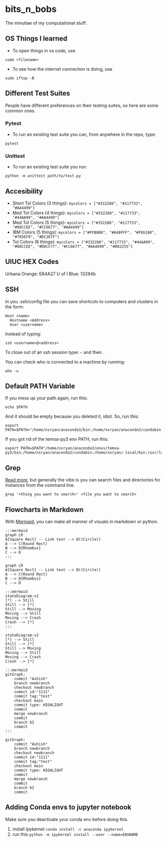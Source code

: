# bits_n_bobs
The minutiae of my computational stuff.

## OS Things I learned

* To open things in vs code, use

```
code <filename>
```

* To see how the internet connection is doing, use

```
sudo iftop -B
```


## Different Test Suites
People have different preferences on their testing suites, so here are some
common ones.

### Pytest
* To run an existing test suite you can, from anywhere in the repo, type:
```
pytest
```

### Unittest
* To run an existing test suite you run:

```
python -m unittest path/to/test.py
```


## Accesibility
* Short Tol Colors (3 things): `mycolors = ["#332288", "#117733", "#AA4499"]`
* Med Tol Colors (4 things):  `mycolors = ["#332288", "#117733", "#44AA99", "#AA4499"]`
* Med Tol Colors (5 things):  `mycolors = ["#332288", "#117733", "#88CCEE", "#CC6677", "#AA4499"]`
* IBM Colors (5 things): `mycolors = ["#FFB000", "#648FFF", "#FE6100", "#785EF0", "#DC267F"]`
* Tol Colors (8 things): `mycolors = ["#332288", "#117733", "#44AA99", "#88CCEE", "#DDCC77", "#CC6677", "#AA4499", "#882255"]`


## UIUC HEX Codes
Urbana Orange: E84A27
U of I Blue: 13294b


## SSH
In you .ssh/config file you can save shortcuts to computers and
clusters in the form:

```
Host <name>
  Hostname <Address>
  User <username>
```

Instead of typing:

```
ssh <username>@<address>
```

To close out of an ssh session type: `~` and then `.`

You can check who is connected to a machine by running: 

```
who -u
```

## Default PATH Variable

If you mess up your path again, run this:
```
echo $PATH
```
And it should be empty because you deleted it, idiot. So, run this:
```
export PATH=$PATH="/home/nsryan/anaconda3/bin:/home/nsryan/anaconda3/condabin:/home/nsryan/.local/bin:/usr/local/sbin:/usr/local/bin:/usr/sbin:/usr/bin:/sbin:/bin:/usr/games:/usr/local/games:/snap/bin"
```
If you got rid of the temoa-py3 env PATH, run this:
```
export PATH=$PATH"/home/nsryan/anaconda3/envs/temoa-py3/bin:/home/nsryan/anaconda3/condabin:/home/nsryan/.local/bin:/usr/local/sbin:/usr/local/bin:/usr/sbin:/usr/bin:/sbin:/bin:/usr/games:/usr/local/games:/snap/bin"

```

## Grep
[Read more](https://www.freecodecamp.org/news/grep-command-in-linux-usage-options-and-syntax-examples/), but generally the vibe is you can search files and directories for instances from the command line.

```
grep '<thing you want to search>' <file you want to search>
```
## Flowcharts in Markdown
With [Mermaid](https://github.com/mermaid-js/mermaid-cli), you can make all manner of visuals in markdown or python.
```
:::mermaid
graph LR
A[Square Rect] -- Link text --> B((Circle))
A --> C(Round Rect)
B --> D{Rhombus}
C --> D
:::
```
```mermaid
graph LR
A[Square Rect] -- Link text --> B((Circle))
A --> C(Round Rect)
B --> D{Rhombus}
C --> D
```

```
:::mermaid
stateDiagram-v2
[*] --> Still
Still --> [*]
Still --> Moving
Moving --> Still
Moving --> Crash
Crash --> [*]
:::
```
```mermaid
stateDiagram-v2
[*] --> Still
Still --> [*]
Still --> Moving
Moving --> Still
Moving --> Crash
Crash --> [*]
```

```
:::mermaid
gitGraph:
    commit "Ashish"
    branch newbranch
    checkout newbranch
    commit id:"1111"
    commit tag:"test"
    checkout main
    commit type: HIGHLIGHT
    commit
    merge newbranch
    commit
    branch b2
    commit
:::
```
```mermaid
gitGraph:
    commit "Ashish"
    branch newbranch
    checkout newbranch
    commit id:"1111"
    commit tag:"test"
    checkout main
    commit type: HIGHLIGHT
    commit
    merge newbranch
    commit
    branch b2
    commit
```

## Adding Conda envs to jupyter notebook
Make sure you deactivate your conda env before doing this.
1. install ipykernel `conda install -c anaconda ipykernel`
1. run this `python -m ipykernel install --user --name=ENVNAME` 
